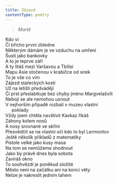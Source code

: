 ```yaml
---
title: Zájezd
contentType: poetry
---
```


<section>

> _Martě_

</section>

<section>

Kdo ví  
Čí břicho první zbledne  
Některým dámám je ve vzduchu na umření  
Šustí jako bankovky  
A to je teprve září  
A ty lítáš mezi Varšavou a Tbilisi  
Mapu Asie stočenou v krabičce od sirek  
To je vše co vím  
Zájezd stařeckých kostí  
Už na letišti předvádějí  
Čí prst přeslabikuje bez chyby jméno Margvelašvili  
Nebojí se ale nemohou usnout  
V nejhorším případě rozbalí v muzeu vlastní  
     poklady  
Vždy jsem chtěla navštívit Kavkaz říkáš  
Záhony kolem nosů  
A nosy srovnané ve skříni  
Přesvědčit se na vlastní oči kdo to byl Lermontov  
Ještě několik příkladů z matematiky  
Pistole velké jako kusy masa  
Na tom se nemůžeme shodnout  
Jako by právě dnes byla sobota  
Zavíráš okno  
To souhvězdí je poněkud složité  
Město není na začátku ani na konci věty  
Nelze je nakreslit jedním tahem

</section>
